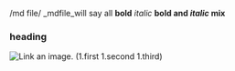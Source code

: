 /md file/
_mdfile_will say all
__bold__
*italic*
__bold and *italic* mix__
### heading
![Link an image.](/learn/azure-devops/shared/media/mara.png)
(1.first
1.second
1.third)
